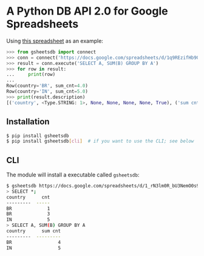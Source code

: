 # A Python DB API 2.0 for Google Spreadsheets #

Using [this spreadsheet](https://docs.google.com/spreadsheets/d/1_rN3lm0R_bU3NemO0s9pbFkY5LQPcuy1pscv8ZXPtg8/) as an example:

```python
>>> from gsheetsdb import connect
>>> conn = connect('https://docs.google.com/spreadsheets/d/1q9REzifHb90vewm4XMjnWFKOPNTcG6Xh8s6Hwo9OpFo/', headers=1)
>>> result = conn.execute('SELECT A, SUM(B) GROUP BY A')
>>> for row in result:
...     print(row)
...
Row(country='BR', sum_cnt=4.0)
Row(country='IN', sum_cnt=5.0)
>>> print(result.description)
[('country', <Type.STRING: 1>, None, None, None, None, True), ('sum cnt', <Type.NUMBER: 2>, None, None, None, None, True)]
```

## Installation ##

```bash
$ pip install gsheetsdb
$ pip install gsheetsdb[cli]  # if you want to use the CLI; see below
```

## CLI ##

The module will install a executable called `gsheetsdb`:

```bash
$ gsheetsdb https://docs.google.com/spreadsheets/d/1_rN3lm0R_bU3NemO0s9pbFkY5LQPcuy1pscv8ZXPtg8/ --headers=1
> SELECT *;
country      cnt
---------  -----
BR             1
BR             3
IN             5
> SELECT A, SUM(B) GROUP BY A
country      sum cnt
---------  ---------
BR                 4
IN                 5
```
